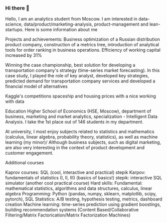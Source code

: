 ### Hi there 👋
Hello, I am an analytics student from Moscow. I am interested in data-science, data/product/marketing-analysis, product-management and lean-startups. Here is some information about me

Projects and achievements:
Business optimization of a Russian distribution product company, construction of a metrics tree, introduction of analytical tools for order ranking in business operations. Efficiency of working capital increased by 31%

Winning the case championship, best solution for developing a transportation company's strategy (time-series market forecasting). In this case study, I played the role of key analyst, developed key strategies, predicted demand for transportation company services and developed a financial model of alternatives

Kaggle's competitions spaceship and housing prices with a nice working with data

Education
Higher School of Economics (HSE, Moscow), department of business, marketing and market analytics, specialization - Intelligent Data Analysis. I take the 1st place out of 146 students in my department.

At university, I most enjoy subjects related to statistics and mathematics (calculus, linear algebra, probability theory, statistics), as well as machine learning (my minor)/ Although business subjects, such as digital marketing, are also very interesting in the context of product development and customer engagement.

Additional courses

Kaprov courses: SQL (cool, interactive and practical)
stepik Karpov: fundamentals of statistics (I, II, III) (basics of basics!)
stepik: interactive SQL simulator (another cool practical course)
Hard skills:
Fundamental: mathematical statistics, algorithms and data structures, calculus, linear algebra
Programming: Python (pandas, numpy, sklearn, matplotlib, scipy, pytorch), SQL
Statistics: A/B testing, hypothesis testing, metrics, dashboard creation
Machine learning: time-series prediction using gradient boostings, building recommendation systems (Content Based/Collaborative Filtering/Matrix Factorication/Matrix Factorization Machines)
<!--
**SpaceKwazzart/SpaceKwazzart** is a ✨ _special_ ✨ repository because its `README.md` (this file) appears on your GitHub profile.

Here are some ideas to get you started:

- 🔭 I’m currently working on ...
- 🌱 I’m currently learning ...
- 👯 I’m looking to collaborate on ...
- 🤔 I’m looking for help with ...
- 💬 Ask me about ...
- 📫 How to reach me: ...
- 😄 Pronouns: ...
- ⚡ Fun fact: ...
-->
